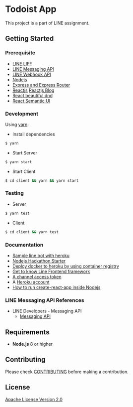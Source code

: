 # Todoist App
This project is a part of LINE assignment.

## Getting Started

### Prerequisite

* [LINE LIFF](https://developers.line.me/en/docs/liff/overview/)
* [LINE Messaging API](https://developers.line.me/en/docs/messaging-api/overview/)
* [LINE Webhook API](https://developers.line.me/en/reference/messaging-api/#webhook-event-objects)
* [Nodejs](https://nodejs.org/en/)
* [Express and Express Router](https://expressjs.com/)
* [Reactjs](https://github.com/facebook/react) [Reactjs Blog](https://reactjs.org/)
* [React beautiful dnd](https://github.com/atlassian/react-beautiful-dnd)
* [React Semantic UI](https://react.semantic-ui.com/)

### Development

Using [yarn](https://yarnpkg.com/):

* Install dependencies
``` bash
$ yarn
```
* Start Server
``` bash
$ yarn start
```
* Start Client
``` bash
$ cd client && yarn && yarn start
```

### Testing
* Server
``` bash
$ yarn test
```
* Client
``` bash
$ cd client && yarn test
```


### Documentation

* [Sample line bot with heroku](https://developers.line.me/en/docs/messaging-api/building-sample-bot-with-heroku/)
* [Nodejs Hackathon Starter](https://github.com/sahat/hackathon-starter/blob/master/app.js)
* [Deploy docker to heroku by using container registry](https://devcenter.heroku.com/articles/container-registry-and-runtime)
* [Get to know Line Frontend framework](https://developers.line.me/en/docs/liff/getting-started/)
* [A channel access token](https://developers.line.me/en/docs/liff/getting-started/#preparing-channel-access-token)
* A [Heroku account](https://www.heroku.com)
* [How to run create-react-app inside Nodejs](https://medium.freecodecamp.org/how-to-make-create-react-app-work-with-a-node-backend-api-7c5c48acb1b0)


### LINE Messaging API References

* LINE Developers - Messaging API
  * [Messaging API](https://developers.line.me/messaging-api/overview)

## Requirements

* **Node.js** 8 or higher

## Contributing

Please check [CONTRIBUTING](CONTRIBUTING.md) before making a contribution.

## License

[Apache License Version 2.0](LICENSE)